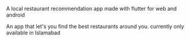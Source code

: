 A local restaurant recommendation app made with flutter for web and android

An app that let's you find the best restaurants around you. currently only available in Islamabad
